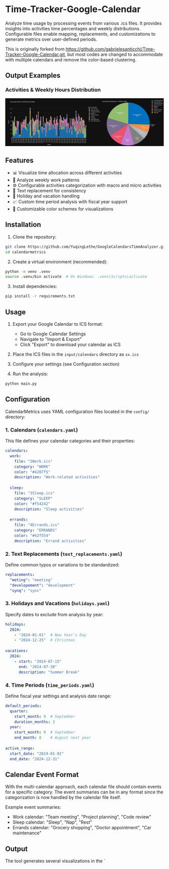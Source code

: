 # Time-Tracker-Google-Calendar
Analyze time usage by processing events from various .ics files.
It provides insights into activities time percentages and weekly distributions.
Configurable files enable mapping, replacements, and customizations to generate metrics over user-defined periods.

This is originally forked from https://github.com/gabrielesanticchi/Time-Tracker-Google-Calendar.git,
but most codes are changed to accommodate with multiple calendars and remove the color-based clustering.

## Output Examples

### Activities & Weekly Hours Distribution
![Sample Weekly Hours Distribution](docs/assets/images/sample.png)

## Features

- 📊 Visualize time allocation across different activities
- 📅 Analyze weekly work patterns
- ⚙️ Configurable activities categorization with macro and micro activities
- 🔄 Text replacement for consistency
- 📌 Holiday and vacation handling
- 📈 Custom time period analysis with fiscal year support
- 🎨 Customizable color schemes for visualizations

## Installation

1. Clone the repository:
```bash
git clone https://github.com/YuqingLethe/GoogleCalendarsTimeAnalyzer.git
cd calendarmetrics
```

2. Create a virtual environment (recommended):
```bash
python -m venv .venv
source .venv/bin activate  # On Windows: .venv\Scripts\activate
```

3. Install dependencies:
```bash
pip install -r requirements.txt
```

## Usage

1. Export your Google Calendar to ICS format:
   - Go to Google Calendar Settings
   - Navigate to "Import & Export"
   - Click "Export" to download your calendar as ICS

2. Place the ICS files in the `input/calendars` directory as `xx.ics`

3. Configure your settings (see Configuration section)

4. Run the analysis:
```bash
python main.py 
```

## Configuration

CalendarMetrics uses YAML configuration files located in the `config/` directory:

### 1. Calendars (`calendars.yaml`)

This file defines your calendar categories and their properties:

```yaml
calendars:
  work:
    file: "2Work.ics"
    category: "WORK"
    color: "#4287f5"
    description: "Work-related activities"
    
  sleep:
    file: "3Sleep.ics"
    category: "SLEEP"
    color: "#f54242"
    description: "Sleep activities"
    
  errands:
    file: "4Errands.ics"
    category: "ERRANDS"
    color: "#42f554"
    description: "Errand activities"
```

### 2. Text Replacements (`text_replacements.yaml`)

Define common typos or variations to be standardized:

```yaml
replacements:
  "meting": "meeting"
  "developement": "development"
  "synq": "sync"
```

### 3. Holidays and Vacations (`holidays.yaml`)

Specify dates to exclude from analysis by year:

```yaml
holidays:
  2024:
    - "2024-01-01"  # New Year's Day
    - "2024-12-25"  # Christmas

vacations:
  2024:
    - start: "2024-07-15"
      end: "2024-07-30"
      description: "Summer Break"
```

### 4. Time Periods (`time_periods.yaml`)

Define fiscal year settings and analysis date range:

```yaml
default_periods:
  quarter:
    start_month: 9  # September
    duration_months: 3
  year:
    start_month: 9  # September
    end_month: 8    # August next year

active_range:
  start_date: "2024-01-01"
  end_date: "2024-12-31"
```

## Calendar Event Format

With the multi-calendar approach, each calendar file should contain events for a specific category. The event summaries can be in any format since the categorization is now handled by the calendar file itself.

Example event summaries:
- Work calendar: "Team meeting", "Project planning", "Code review"
- Sleep calendar: "Sleep", "Nap", "Rest"
- Errands calendar: "Grocery shopping", "Doctor appointment", "Car maintenance"

## Output

The tool generates several visualizations in the `